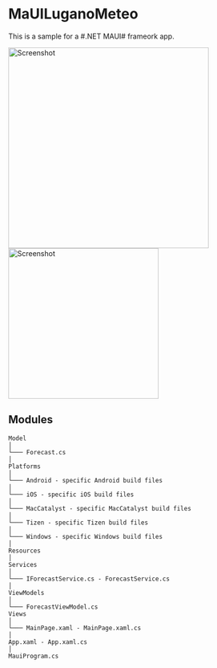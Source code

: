 # MaUILuganoMeteo

This is a sample for a #.NET MAUI# frameork app.

<p float="center">
  <img width="400" alt="Screenshot" src="/ReadmeFiles/app.png">
  <img width="300" alt="Screenshot" src="/ReadmeFiles/maui-overview.png">
</p>

## Modules

```
Model   
│
└─── Forecast.cs
│
Platforms
│
└─── Android - specific Android build files
│
└─── iOS - specific iOS build files
│
└─── MacCatalyst - specific MacCatalyst build files
│
└─── Tizen - specific Tizen build files
│
└─── Windows - specific Windows build files
│
Resources
│
Services
│
└─── IForecastService.cs - ForecastService.cs
│
ViewModels
│
└─── ForecastViewModel.cs
Views
│
└─── MainPage.xaml - MainPage.xaml.cs
│
App.xaml - App.xaml.cs
│
MauiProgram.cs
```





